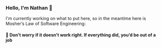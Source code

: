 ### Hello, I'm Nathan 👋

I'm currently working on what to put here, so in the meantime here is Mosher’s Law of Software Engineering:

#### :speech_balloon: Don’t worry if it doesn’t work right. If everything did, you’d be out of a job
